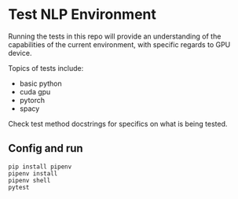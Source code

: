 # Test NLP Environment

Running the tests in this repo will provide an understanding of the capabilities of the current environment, with specific regards to GPU device.

Topics of tests include:

* basic python
* cuda gpu
* pytorch
* spacy

Check test method docstrings for specifics on what is being tested.


## Config and run

```
pip install pipenv
pipenv install
pipenv shell
pytest
```